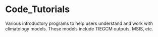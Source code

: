 # Code_Tutorials
Various introductory programs to help users understand and work with climatology models. These models include TIEGCM outputs, MSIS, etc.
